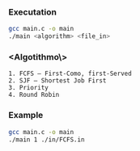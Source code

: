 ### Executation

```bash
gcc main.c -o main
./main <algorithm> <file_in>
```

### <Algotithmo\\>
    1. FCFS – First-Como, first-Served
    2. SJF – Shortest Job First
    3. Priority
    4. Round Robin

### Example
```bash
gcc main.c -o main
./main 1 ./in/FCFS.in
```

